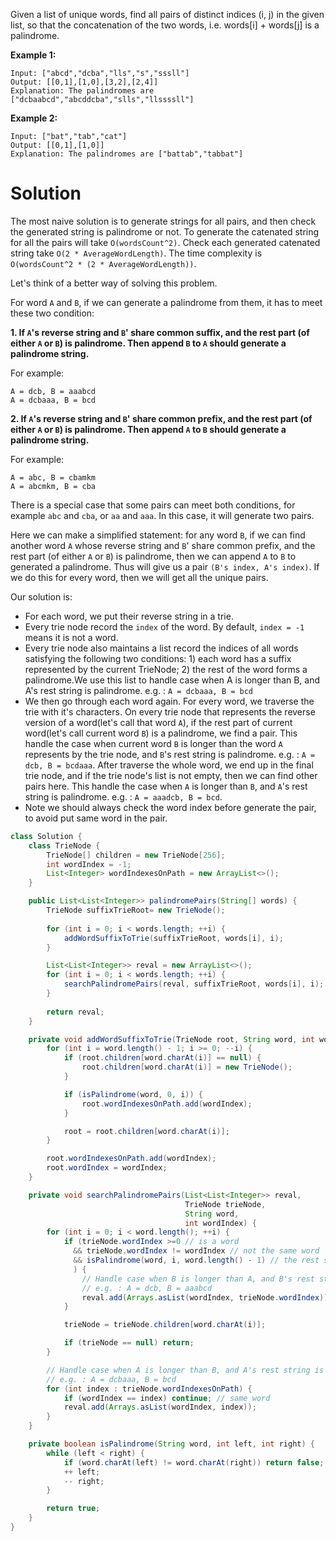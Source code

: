 Given a list of unique words, find all pairs of distinct indices (i, j) in the given list, so that the concatenation of the two words, i.e. words[i] + words[j] is a palindrome.

__Example 1:__

```
Input: ["abcd","dcba","lls","s","sssll"]
Output: [[0,1],[1,0],[3,2],[2,4]] 
Explanation: The palindromes are ["dcbaabcd","abcddcba","slls","llssssll"]
```

__Example 2:__

```
Input: ["bat","tab","cat"]
Output: [[0,1],[1,0]] 
Explanation: The palindromes are ["battab","tabbat"]
```

# Solution

The most naive solution is to generate strings for all pairs, and then check the generated string is palindrome or not. To generate the catenated string for all the pairs will take `O(wordsCount^2)`. Check each generated catenated string take `O(2 * AverageWordLength)`. The time complexity is `O(wordsCount^2 * (2 * AverageWordLength))`.

Let's think of a better way of solving this problem.

For word `A` and `B`, if we can generate a palindrome from them, it has to meet these two condition:

__1. If `A`'s reverse string and `B`' share common suffix, and the rest part (of either `A` or `B`) is palindrome. Then append `B` to `A` should generate a palindrome string.__

For example:

```
A = dcb, B = aaabcd
A = dcbaaa, B = bcd
```

__2. If `A`'s reverse string and `B`' share common prefix, and the rest part (of either `A` or `B`)  is palindrome. Then append `A` to `B` should generate a palindrome string.__

For example:

```
A = abc, B = cbamkm
A = abcmkm, B = cba
```

There is a special case that some pairs can meet both conditions, for example `abc` and `cba`, or `aa` and `aaa`. In this case, it will generate two pairs.

Here we can make a simplified statement: for any word `B`, if we can find another word `A` whose reverse string and `B`' share common prefix, and the rest part (of either `A` or `B`) is palindrome, then we can append `A` to `B` to generated a palindrome. Thus will give us a pair `(B's index, A's index)`. If we do this for every word, then we will get all the unique pairs.

Our solution is:

* For each word, we put their reverse string in a trie.
* Every trie node record the `index` of the word. By default, `index = -1` means it is not a word.
* Every trie node also maintains a list  record the indices of all words satisfying the following two conditions: 1) each word has a suffix represented by the current TrieNode; 2) the rest of the word forms a palindrome.We use this list to handle case when A is longer than B, and A's rest string is palindrome.  e.g. : `A = dcbaaa, B = bcd`
* We then go through each word again. For every word, we traverse the trie with it's characters. On every trie node that represents the reverse version of a word(let's call that word `A`), if the rest part of current word(let's call current word `B`) is a palindrome, we find a pair. This handle the case when current word `B` is longer than the word `A` represents by the trie node, and `B`'s rest string is palindrome. e.g. : `A = dcb, B = bcdaaa`. After traverse the whole word, we end up in the final trie node, and if the trie node's list is not empty, then we can find other pairs here. This handle the case when `A` is longer than `B`, and `A`'s rest string is palindrome. e.g. : `A = aaadcb, B = bcd`.
* Note we should always check the word index before generate the pair, to avoid put same word in the pair.


```java
class Solution {
    class TrieNode {
        TrieNode[] children = new TrieNode[256];
        int wordIndex = -1;
        List<Integer> wordIndexesOnPath = new ArrayList<>();
    }

    public List<List<Integer>> palindromePairs(String[] words) {
        TrieNode suffixTrieRoot= new TrieNode();
        
        for (int i = 0; i < words.length; ++i) {
            addWordSuffixToTrie(suffixTrieRoot, words[i], i);
        }

        List<List<Integer>> reval = new ArrayList<>();
        for (int i = 0; i < words.length; ++i) {
            searchPalindromePairs(reval, suffixTrieRoot, words[i], i);
        }
        
        return reval;
    }

    private void addWordSuffixToTrie(TrieNode root, String word, int wordIndex) {
        for (int i = word.length() - 1; i >= 0; --i) {
            if (root.children[word.charAt(i)] == null) {
                root.children[word.charAt(i)] = new TrieNode();
            }

            if (isPalindrome(word, 0, i)) {
                root.wordIndexesOnPath.add(wordIndex);
            }

            root = root.children[word.charAt(i)];
        }

        root.wordIndexesOnPath.add(wordIndex);
        root.wordIndex = wordIndex;
    }

    private void searchPalindromePairs(List<List<Integer>> reval,
                                       TrieNode trieNode,
                                       String word,
                                       int wordIndex) {
        for (int i = 0; i < word.length(); ++i) {
            if (trieNode.wordIndex >=0 // is a word
              && trieNode.wordIndex != wordIndex // not the same word
              && isPalindrome(word, i, word.length() - 1) // the rest substring of the word is palindrome
              ) {
                // Handle case when B is longer than A, and B's rest string is palindrome
                // e.g. : A = dcb, B = aaabcd
                reval.add(Arrays.asList(wordIndex, trieNode.wordIndex));
            }

            trieNode = trieNode.children[word.charAt(i)];

            if (trieNode == null) return;
        }

        // Handle case when A is longer than B, and A's rest string is palindrome
        // e.g. : A = dcbaaa, B = bcd
        for (int index : trieNode.wordIndexesOnPath) {
            if (wordIndex == index) continue; // same word
            reval.add(Arrays.asList(wordIndex, index));
        }
    }

    private boolean isPalindrome(String word, int left, int right) {
        while (left < right) {
            if (word.charAt(left) != word.charAt(right)) return false;
            ++ left;
            -- right;
        }

        return true;
    }
}
```
